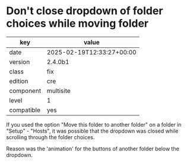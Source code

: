 [//]: # (werk v2)
# Don't close dropdown of folder choices while moving folder

key        | value
---------- | ---
date       | 2025-02-19T12:33:27+00:00
version    | 2.4.0b1
class      | fix
edition    | cre
component  | multisite
level      | 1
compatible | yes

If you used the option "Move this folder to another folder" on a folder in
"Setup" - "Hosts", it was possible that the dropdown was closed while scrolling
through the folder choices.

Reason was the 'animation' for the buttons of another folder below the
dropdown.
